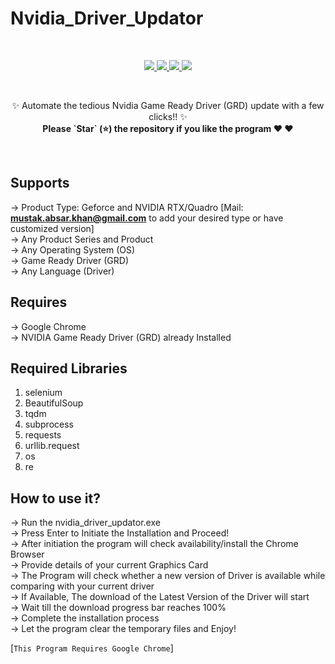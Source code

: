 # Nvidia_Driver_Updator
<br>
<p align="center">
  <a href="https://github.com/MustakAbsarKhan/nvidia_driver_updator/issues">
    <img src="https://img.shields.io/github/issues/MustakAbsarKhan/nvidia_driver_updator"/> 
  </a>
  <a href="https://github.com/MustakAbsarKhan/nvidia_driver_updator/network/members">
    <img src="https://img.shields.io/github/forks/MustakAbsarKhan/nvidia_driver_updator"/> 
  </a>  
  <a href="https://github.com/MustakAbsarKhan/nvidia_driver_updator/stargazers">
    <img src="https://img.shields.io/github/stars/MustakAbsarKhan/nvidia_driver_updator"/> 
  </a>
    <a href="https://github.com/MustakAbsarKhan/nvidia_driver_updator/LICENSE">
    <img src="https://img.shields.io/github/license/MustakAbsarKhan/nvidia_driver_updator"/> 
  </a>
</p>
<br>
<p align="center">
✨ Automate the tedious Nvidia Game Ready Driver (GRD) update with a few clicks!! ✨ </br>
<b>Please `Star` (⭐) the repository if you like the program &#9829; &#9829; </b>
</p>
<br>

## Supports
-> Product Type: Geforce and NVIDIA RTX/Quadro [Mail: <b>mustak.absar.khan@gmail.com</b> to add your desired type or have customized version]</br>
-> Any Product Series and Product </br>
-> Any Operating System (OS)</br>
-> Game Ready Driver (GRD)</br>
-> Any Language (Driver)</br>

## Requires
-> Google Chrome </br>
-> NVIDIA Game Ready Driver (GRD) already Installed</br>

## Required Libraries
1. selenium
2. BeautifulSoup
3. tqdm
4. subprocess
5. requests
6. urllib.request
7. os
8. re

## How to use it?
-> Run the nvidia_driver_updator.exe </br>
-> Press Enter to Initiate the Installation and Proceed! </br>
-> After initiation the program will check availability/install the Chrome Browser</br>
-> Provide details of your current Graphics Card</br>
-> The Program will check whether a new version of Driver is available while comparing with your current driver</br>
-> If Available, The download of the Latest Version of the Driver will start</br>
-> Wait till the download progress bar reaches 100% </br>
-> Complete the installation process </br>
-> Let the program clear the temporary files and Enjoy! </br>

[`This Program Requires Google Chrome`]
